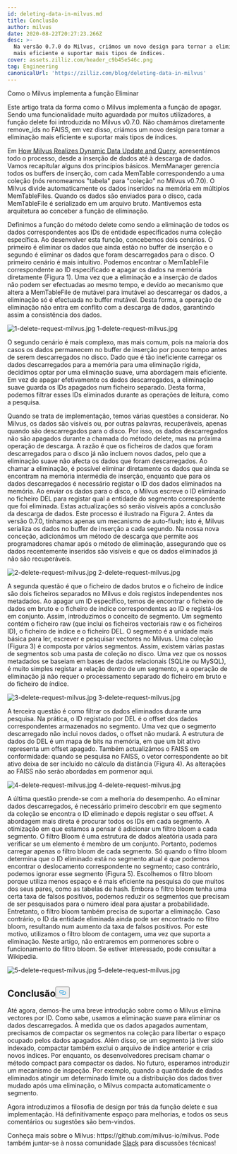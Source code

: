 ```yaml
---
id: deleting-data-in-milvus.md
title: Conclusão
author: milvus
date: 2020-08-22T20:27:23.266Z
desc: >-
  Na versão 0.7.0 do Milvus, criámos um novo design para tornar a eliminação
  mais eficiente e suportar mais tipos de índices.
cover: assets.zilliz.com/header_c9b45e546c.png
tag: Engineering
canonicalUrl: 'https://zilliz.com/blog/deleting-data-in-milvus'
---
```

<custom-h1>Como o Milvus implementa a função Eliminar</custom-h1><p>Este artigo trata da forma como o Milvus implementa a função de apagar. Sendo uma funcionalidade muito aguardada por muitos utilizadores, a função delete foi introduzida no Milvus v0.7.0. Não chamámos diretamente remove_ids no FAISS, em vez disso, criámos um novo design para tornar a eliminação mais eficiente e suportar mais tipos de índices.</p>
<p>Em <a href="https://medium.com/unstructured-data-service/how-milvus-implements-dynamic-data-update-and-query-d15e04a85e7d?source=friends_link&amp;sk=cc38bee61bc194f30324ed17e86886f3">How Milvus Realizes Dynamic Data Update and Query</a>, apresentámos todo o processo, desde a inserção de dados até à descarga de dados. Vamos recapitular alguns dos princípios básicos. MemManager gerencia todos os buffers de inserção, com cada MemTable correspondendo a uma coleção (nós renomeamos "tabela" para "coleção" no Milvus v0.7.0). O Milvus divide automaticamente os dados inseridos na memória em múltiplos MemTableFiles. Quando os dados são enviados para o disco, cada MemTableFile é serializado em um arquivo bruto. Mantivemos esta arquitetura ao conceber a função de eliminação.</p>
<p>Definimos a função do método delete como sendo a eliminação de todos os dados correspondentes aos IDs de entidade especificados numa coleção específica. Ao desenvolver esta função, concebemos dois cenários. O primeiro é eliminar os dados que ainda estão no buffer de inserção e o segundo é eliminar os dados que foram descarregados para o disco. O primeiro cenário é mais intuitivo. Podemos encontrar o MemTableFile correspondente ao ID especificado e apagar os dados na memória diretamente (Figura 1). Uma vez que a eliminação e a inserção de dados não podem ser efectuadas ao mesmo tempo, e devido ao mecanismo que altera a MemTableFile de mutável para imutável ao descarregar os dados, a eliminação só é efectuada no buffer mutável. Desta forma, a operação de eliminação não entra em conflito com a descarga de dados, garantindo assim a consistência dos dados.</p>
<p>
  
   <span class="img-wrapper"> <img translate="no" src="https://assets.zilliz.com/1_delete_request_milvus_fa1e7941da.jpg" alt="1-delete-request-milvus.jpg" class="doc-image" id="1-delete-request-milvus.jpg" />
   </span> <span class="img-wrapper"> <span>1-delete-request-milvus.jpg</span> </span></p>
<p>O segundo cenário é mais complexo, mas mais comum, pois na maioria dos casos os dados permanecem no buffer de inserção por pouco tempo antes de serem descarregados no disco. Dado que é tão ineficiente carregar os dados descarregados para a memória para uma eliminação rígida, decidimos optar por uma eliminação suave, uma abordagem mais eficiente. Em vez de apagar efetivamente os dados descarregados, a eliminação suave guarda os IDs apagados num ficheiro separado. Desta forma, podemos filtrar esses IDs eliminados durante as operações de leitura, como a pesquisa.</p>
<p>Quando se trata de implementação, temos várias questões a considerar. No Milvus, os dados são visíveis ou, por outras palavras, recuperáveis, apenas quando são descarregados para o disco. Por isso, os dados descarregados não são apagados durante a chamada do método delete, mas na próxima operação de descarga. A razão é que os ficheiros de dados que foram descarregados para o disco já não incluem novos dados, pelo que a eliminação suave não afecta os dados que foram descarregados. Ao chamar a eliminação, é possível eliminar diretamente os dados que ainda se encontram na memória intermédia de inserção, enquanto que para os dados descarregados é necessário registar o ID dos dados eliminados na memória. Ao enviar os dados para o disco, o Milvus escreve o ID eliminado no ficheiro DEL para registar qual a entidade do segmento correspondente que foi eliminada. Estas actualizações só serão visíveis após a conclusão da descarga de dados. Este processo é ilustrado na Figura 2. Antes da versão 0.7.0, tínhamos apenas um mecanismo de auto-flush; isto é, Milvus serializa os dados no buffer de inserção a cada segundo. Na nossa nova conceção, adicionámos um método de descarga que permite aos programadores chamar após o método de eliminação, assegurando que os dados recentemente inseridos são visíveis e que os dados eliminados já não são recuperáveis.</p>
<p>
  
   <span class="img-wrapper"> <img translate="no" src="https://assets.zilliz.com/2_delete_request_milvus_c7fc97ef07.jpg" alt="2-delete-request-milvus.jpg" class="doc-image" id="2-delete-request-milvus.jpg" />
   </span> <span class="img-wrapper"> <span>2-delete-request-milvus.jpg</span> </span></p>
<p>A segunda questão é que o ficheiro de dados brutos e o ficheiro de índice são dois ficheiros separados no Milvus e dois registos independentes nos metadados. Ao apagar um ID específico, temos de encontrar o ficheiro de dados em bruto e o ficheiro de índice correspondentes ao ID e registá-los em conjunto. Assim, introduzimos o conceito de segmento. Um segmento contém o ficheiro raw (que inclui os ficheiros vectoriais raw e os ficheiros ID), o ficheiro de índice e o ficheiro DEL. O segmento é a unidade mais básica para ler, escrever e pesquisar vectores no Milvus. Uma coleção (Figura 3) é composta por vários segmentos. Assim, existem várias pastas de segmentos sob uma pasta de coleção no disco. Uma vez que os nossos metadados se baseiam em bases de dados relacionais (SQLite ou MySQL), é muito simples registar a relação dentro de um segmento, e a operação de eliminação já não requer o processamento separado do ficheiro em bruto e do ficheiro de índice.</p>
<p>
  
   <span class="img-wrapper"> <img translate="no" src="https://assets.zilliz.com/3_delete_request_milvus_ee40340279.jpg" alt="3-delete-request-milvus.jpg" class="doc-image" id="3-delete-request-milvus.jpg" />
   </span> <span class="img-wrapper"> <span>3-delete-request-milvus.jpg</span> </span></p>
<p>A terceira questão é como filtrar os dados eliminados durante uma pesquisa. Na prática, o ID registado por DEL é o offset dos dados correspondentes armazenados no segmento. Uma vez que o segmento descarregado não inclui novos dados, o offset não mudará. A estrutura de dados do DEL é um mapa de bits na memória, em que um bit ativo representa um offset apagado. Também actualizámos o FAISS em conformidade: quando se pesquisa no FAISS, o vetor correspondente ao bit ativo deixa de ser incluído no cálculo da distância (Figura 4). As alterações ao FAISS não serão abordadas em pormenor aqui.</p>
<p>
  
   <span class="img-wrapper"> <img translate="no" src="https://assets.zilliz.com/4_delete_request_milvus_f5a29e25df.jpg" alt="4-delete-request-milvus.jpg" class="doc-image" id="4-delete-request-milvus.jpg" />
   </span> <span class="img-wrapper"> <span>4-delete-request-milvus.jpg</span> </span></p>
<p>A última questão prende-se com a melhoria do desempenho. Ao eliminar dados descarregados, é necessário primeiro descobrir em que segmento da coleção se encontra o ID eliminado e depois registar o seu offset. A abordagem mais direta é procurar todos os IDs em cada segmento. A otimização em que estamos a pensar é adicionar um filtro bloom a cada segmento. O filtro Bloom é uma estrutura de dados aleatória usada para verificar se um elemento é membro de um conjunto. Portanto, podemos carregar apenas o filtro bloom de cada segmento. Só quando o filtro bloom determina que o ID eliminado está no segmento atual é que podemos encontrar o deslocamento correspondente no segmento; caso contrário, podemos ignorar esse segmento (Figura 5). Escolhemos o filtro bloom porque utiliza menos espaço e é mais eficiente na pesquisa do que muitos dos seus pares, como as tabelas de hash. Embora o filtro bloom tenha uma certa taxa de falsos positivos, podemos reduzir os segmentos que precisam de ser pesquisados para o número ideal para ajustar a probabilidade. Entretanto, o filtro bloom também precisa de suportar a eliminação. Caso contrário, o ID da entidade eliminada ainda pode ser encontrado no filtro bloom, resultando num aumento da taxa de falsos positivos. Por este motivo, utilizamos o filtro bloom de contagem, uma vez que suporta a eliminação. Neste artigo, não entraremos em pormenores sobre o funcionamento do filtro bloom. Se estiver interessado, pode consultar a Wikipedia.</p>
<p>
  
   <span class="img-wrapper"> <img translate="no" src="https://assets.zilliz.com/5_delete_request_milvus_bd26633b55.jpg" alt="5-delete-request-milvus.jpg" class="doc-image" id="5-delete-request-milvus.jpg" />
   </span> <span class="img-wrapper"> <span>5-delete-request-milvus.jpg</span> </span></p>
<h2 id="Wrapping-up" class="common-anchor-header">Conclusão<button data-href="#Wrapping-up" class="anchor-icon" translate="no">
      <svg translate="no"
        aria-hidden="true"
        focusable="false"
        height="20"
        version="1.1"
        viewBox="0 0 16 16"
        width="16"
      >
        <path
          fill="#0092E4"
          fill-rule="evenodd"
          d="M4 9h1v1H4c-1.5 0-3-1.69-3-3.5S2.55 3 4 3h4c1.45 0 3 1.69 3 3.5 0 1.41-.91 2.72-2 3.25V8.59c.58-.45 1-1.27 1-2.09C10 5.22 8.98 4 8 4H4c-.98 0-2 1.22-2 2.5S3 9 4 9zm9-3h-1v1h1c1 0 2 1.22 2 2.5S13.98 12 13 12H9c-.98 0-2-1.22-2-2.5 0-.83.42-1.64 1-2.09V6.25c-1.09.53-2 1.84-2 3.25C6 11.31 7.55 13 9 13h4c1.45 0 3-1.69 3-3.5S14.5 6 13 6z"
        ></path>
      </svg>
    </button></h2><p>Até agora, demos-lhe uma breve introdução sobre como o Milvus elimina vectores por ID. Como sabe, usamos a eliminação suave para eliminar os dados descarregados. À medida que os dados apagados aumentam, precisamos de compactar os segmentos na coleção para libertar o espaço ocupado pelos dados apagados. Além disso, se um segmento já tiver sido indexado, compactar também exclui o arquivo de índice anterior e cria novos índices. Por enquanto, os desenvolvedores precisam chamar o método compact para compactar os dados. No futuro, esperamos introduzir um mecanismo de inspeção. Por exemplo, quando a quantidade de dados eliminados atingir um determinado limite ou a distribuição dos dados tiver mudado após uma eliminação, o Milvus compacta automaticamente o segmento.</p>
<p>Agora introduzimos a filosofia de design por trás da função delete e sua implementação. Há definitivamente espaço para melhorias, e todos os seus comentários ou sugestões são bem-vindos.</p>
<p>Conheça mais sobre o Milvus: https://github.com/milvus-io/milvus. Pode também juntar-se à nossa comunidade <a href="https://milvusio.slack.com/join/shared_invite/zt-e0u4qu3k-bI2GDNys3ZqX1YCJ9OM~GQ#/">Slack</a> para discussões técnicas!</p>
